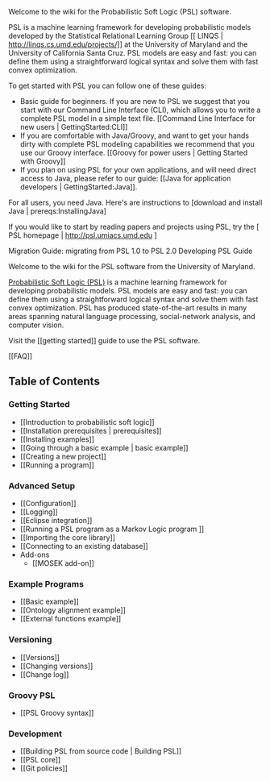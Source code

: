 Welcome to the wiki for the Probabilistic Soft Logic (PSL) software. 

PSL is a machine learning framework for developing probabilistic models developed by the Statistical Relational Learning Group [[ LINQS | http://linqs.cs.umd.edu/projects/]] at the University of Maryland and the University of California Santa Cruz. PSL models are easy and fast: you can define them using a straightforward logical syntax and solve them with fast convex optimization. 

To get started with PSL you can follow one of these guides: 
- Basic guide for beginners. If you are new to PSL we suggest that you start with our Command Line Interface (CLI), which allows you to write a complete PSL model in a simple text file. [[Command Line Interface for new users | GettingStarted:CLI]]
- If you are comfortable with Java/Groovy, and want to get your hands dirty with complete PSL modeling capabilities we recommend that you use our Groovy interface.  [[Groovy for power users | Getting Started with Groovy]]
- If you plan on using PSL for your own applications, and will need direct access to Java, please refer to our guide: [[Java for application developers | GettingStarted:Java]].

For all users, you need Java. Here's are instructions to [download and install Java | prereqs:InstallingJava]

If you would like to start by reading papers and projects using PSL, try the [ PSL homepage | http://psl.umiacs.umd.edu ]

Migration Guide: migrating from PSL 1.0 to PSL 2.0
Developing PSL Guide














Welcome to the wiki for the PSL software from the University of Maryland. 

[Probabilistic Soft Logic (PSL)](https://psl.umiacs.umd.edu) is a machine learning framework for developing probabilistic models. PSL models are easy and fast: you can define them using a straightforward logical syntax and solve them with fast convex optimization. PSL has produced state-of-the-art results in many areas spanning natural language processing, social-network analysis, and computer vision.


Visit the [[getting started]] guide to use the PSL software.

[[FAQ]]

## Table of Contents 

### Getting Started 
- [[Introduction to probabilistic soft logic]]
- [[Installation prerequisites | prerequisites]]
- [[Installing examples]]
- [[Going through a basic example | basic example]]
- [[Creating a new project]]
- [[Running a program]]

### Advanced Setup
- [[Configuration]]
- [[Logging]]
- [[Eclipse integration]]
- [[Running a PSL program as a Markov Logic program ]]
- [[Importing the core library]]
- [[Connecting to an existing database]]
- Add-ons
  - [[MOSEK add-on]]

### Example Programs 
- [[Basic example]]
- [[Ontology alignment example]]
- [[External functions example]]

### Versioning 
- [[Versions]]
- [[Changing versions]]
- [[Change log]]

### Groovy PSL
- [[PSL Groovy syntax]]

### Development 
- [[Building PSL from source code | Building PSL]]
- [[PSL core]]
- [[Git policies]]